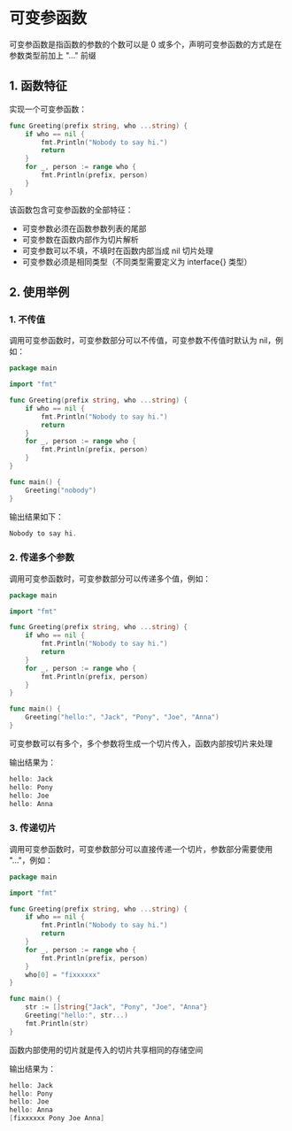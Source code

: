 # 可变参函数

可变参函数是指函数的参数的个数可以是 0 或多个，声明可变参函数的方式是在参数类型前加上 "..." 前缀

## 1. 函数特征

实现一个可变参函数：

```go
func Greeting(prefix string, who ...string) {
    if who == nil {
        fmt.Println("Nobody to say hi.")
        return
    }
    for _, person := range who {
        fmt.Println(prefix, person)
    }
}
```

该函数包含可变参函数的全部特征：

- 可变参数必须在函数参数列表的尾部
- 可变参数在函数内部作为切片解析
- 可变参数可以不填，不填时在函数内部当成 nil 切片处理
- 可变参数必须是相同类型（不同类型需要定义为 interface{} 类型）

## 2. 使用举例

### 1. 不传值

调用可变参函数时，可变参数部分可以不传值，可变参数不传值时默认为 nil，例如：

```go
package main

import "fmt"

func Greeting(prefix string, who ...string) {
    if who == nil {
        fmt.Println("Nobody to say hi.")
        return
    }
    for _, person := range who {
        fmt.Println(prefix, person)
    }
}

func main() {
    Greeting("nobody")
}
```

输出结果如下：

```go
Nobody to say hi.
```

### 2. 传递多个参数

调用可变参函数时，可变参数部分可以传递多个值，例如：

```go
package main

import "fmt"

func Greeting(prefix string, who ...string) {
    if who == nil {
        fmt.Println("Nobody to say hi.")
        return
    }
    for _, person := range who {
        fmt.Println(prefix, person)
    }
}

func main() {
    Greeting("hello:", "Jack", "Pony", "Joe", "Anna")
}
```

可变参数可以有多个，多个参数将生成一个切片传入，函数内部按切片来处理

输出结果为：

```go
hello: Jack
hello: Pony
hello: Joe
hello: Anna
```

### 3. 传递切片

调用可变参函数时，可变参数部分可以直接传递一个切片，参数部分需要使用 "..."，例如：

```go
package main

import "fmt"

func Greeting(prefix string, who ...string) {
    if who == nil {
        fmt.Println("Nobody to say hi.")
        return
    }
    for _, person := range who {
        fmt.Println(prefix, person)
    }
    who[0] = "fixxxxxx"
}

func main() {
    str := []string{"Jack", "Pony", "Joe", "Anna"}
    Greeting("hello:", str...)
    fmt.Println(str)
}
```

函数内部使用的切片就是传入的切片共享相同的存储空间

输出结果为：

```go
hello: Jack
hello: Pony
hello: Joe
hello: Anna
[fixxxxxx Pony Joe Anna]
```
